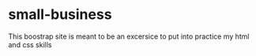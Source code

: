 # small-business
 This boostrap site is meant to be an excersice to put into practice my html and css skills

